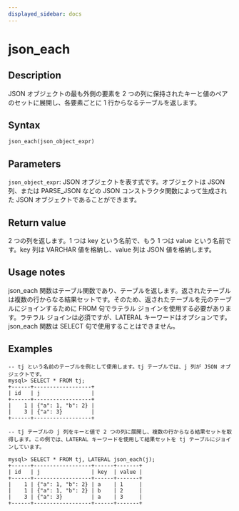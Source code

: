 ```yaml
---
displayed_sidebar: docs
---
```


# json_each

## Description

JSON オブジェクトの最も外側の要素を 2 つの列に保持されたキーと値のペアのセットに展開し、各要素ごとに 1 行からなるテーブルを返します。

## Syntax

```Haskell
json_each(json_object_expr)
```

## Parameters

`json_object_expr`: JSON オブジェクトを表す式です。オブジェクトは JSON 列、または PARSE_JSON などの JSON コンストラクタ関数によって生成された JSON オブジェクトであることができます。

## Return value

2 つの列を返します。1 つは key という名前で、もう 1 つは value という名前です。key 列は VARCHAR 値を格納し、value 列は JSON 値を格納します。

## Usage notes

json_each 関数はテーブル関数であり、テーブルを返します。返されたテーブルは複数の行からなる結果セットです。そのため、返されたテーブルを元のテーブルにジョインするために FROM 句でラテラル ジョインを使用する必要があります。ラテラル ジョインは必須ですが、LATERAL キーワードはオプションです。json_each 関数は SELECT 句で使用することはできません。

## Examples

```plaintext
-- tj という名前のテーブルを例として使用します。tj テーブルでは、j 列が JSON オブジェクトです。
mysql> SELECT * FROM tj;
+------+------------------+
| id   | j                |
+------+------------------+
|    1 | {"a": 1, "b": 2} |
|    3 | {"a": 3}         |
+------+------------------+

-- tj テーブルの j 列をキーと値で 2 つの列に展開し、複数の行からなる結果セットを取得します。この例では、LATERAL キーワードを使用して結果セットを tj テーブルにジョインしています。

mysql> SELECT * FROM tj, LATERAL json_each(j);
+------+------------------+------+-------+
| id   | j                | key  | value |
+------+------------------+------+-------+
|    1 | {"a": 1, "b": 2} | a    | 1     |
|    1 | {"a": 1, "b": 2} | b    | 2     |
|    3 | {"a": 3}         | a    | 3     |
+------+------------------+------+-------+
```